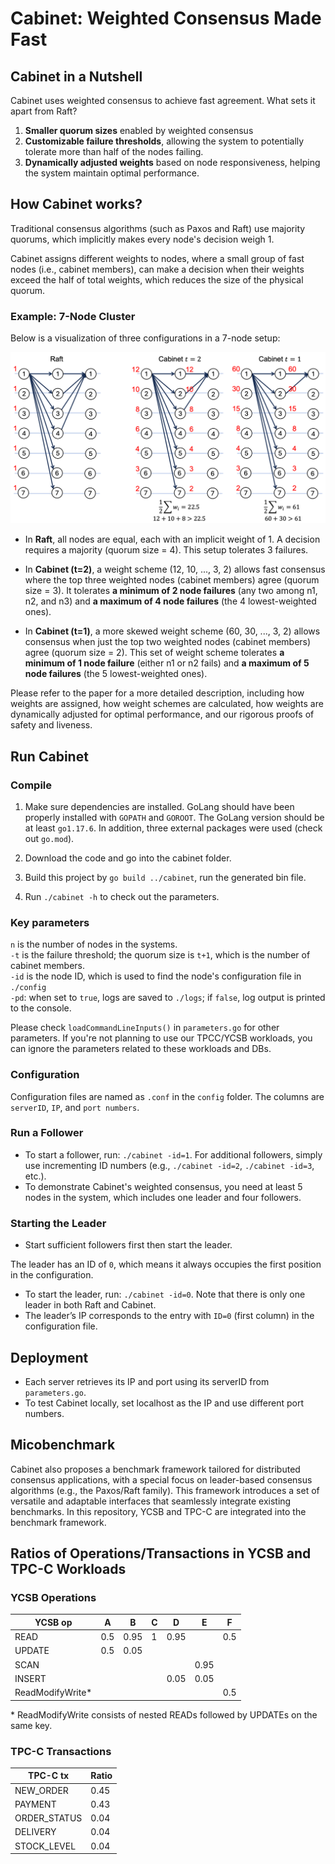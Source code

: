 # Cabinet: Weighted Consensus Made Fast

## Cabinet in a Nutshell
Cabinet uses weighted consensus to achieve fast agreement. What sets it apart from Raft?
1. **Smaller quorum sizes** enabled by weighted consensus
2. **Customizable failure thresholds**, allowing the system to potentially tolerate more than half of the nodes failing.
3. **Dynamically adjusted weights** based on node responsiveness, helping the system maintain optimal performance.


## How Cabinet works?
Traditional consensus algorithms (such as Paxos and Raft) use majority quorums, which implicitly makes every node's decision weigh 1.

Cabinet assigns different weights to nodes, where a small group of fast nodes (i.e., cabinet members), can make a decision when their weights exceed the half of total weights, which reduces the size of the physical quorum.

### Example: 7-Node Cluster
Below is a visualization of three configurations in a 7-node setup:

![ex_cab.png](fig/ex_cab.png)

- In **Raft**, all nodes are equal, each with an implicit weight of 1. A decision requires a majority (quorum size = 4). This setup tolerates 3 failures.

- In **Cabinet (t=2)**, a weight scheme (12, 10, ..., 3, 2) allows  fast consensus where the top three weighted nodes (cabinet members) agree (quorum size = 3). It tolerates **a minimum of 2 node failures** (any two among n1, n2, and n3) and **a maximum of 4 node failures** (the 4 lowest-weighted ones).

- In **Cabinet (t=1)**, a more skewed weight scheme (60, 30, ..., 3, 2) allows consensus when just the top two weighted nodes (cabinet members) agree (quorum size = 2). This set of weight scheme tolerates **a minimum of 1 node failure** (either n1 or n2 fails) and **a maximum of 5 node failures** (the 5 lowest-weighted ones).

Please refer to the paper for a more detailed description, including how weights are assigned, how weight schemes are calculated, how weights are dynamically adjusted for optimal performance, and our rigorous proofs of safety and liveness.


## Run Cabinet

### Compile
1. Make sure dependencies are installed. GoLang should have been properly installed with `GOPATH` and `GOROOT`. The GoLang version should be at least `go1.17.6`. In addition, three external packages were used (check out `go.mod`).

2. Download the code and go into the cabinet folder.
3. Build this project by `go build ../cabinet`, run the generated bin file.
4. Run `./cabinet -h` to check out the parameters.

### Key parameters
`n` is the number of nodes in the systems.  
`-t` is the failure threshold; the quorum size is `t+1`, which is the number of cabinet members.  
`-id` is the node ID, which is used to find the node's configuration file in `./config`  
`-pd`: when set to `true`, logs are saved to `./logs`; if `false`, log output is printed to the console.  

Please check `loadCommandLineInputs()` in `parameters.go` for other parameters. If you're not planning to use our TPCC/YCSB workloads, you can ignore the parameters related to these workloads and DBs. 

### Configuration
Configuration files are named as `.conf` in the `config` folder. The columns are `serverID`, `IP`, and `port numbers`.

### Run a Follower

- To start a follower, run: `./cabinet -id=1`. For additional followers, simply use incrementing ID numbers (e.g., `./cabinet -id=2`, `./cabinet -id=3`, etc.).
- To demonstrate Cabinet's weighted consensus, you need at least 5 nodes in the system, which includes one leader and four followers.

### Starting the Leader

* Start sufficient followers first then start the leader.

The leader has an ID of `0`, which means it always occupies the first position in the configuration.

- To start the leader, run: `./cabinet -id=0`. Note that there is only one leader in both Raft and Cabinet.
- The leader’s IP corresponds to the entry with `ID=0` (first column) in the configuration file.

## Deployment

* Each server retrieves its IP and port using its serverID from `parameters.go`.
* To test Cabinet locally, set localhost as the IP and use different port numbers.


## Micobenchmark

Cabinet also proposes a benchmark framework tailored for distributed consensus applications, with a special focus on leader-based consensus algorithms (e.g., the Paxos/Raft family). This framework introduces a set of versatile and adaptable interfaces that seamlessly integrate existing benchmarks. In this repository, YCSB and TPC-C are integrated into the benchmark framework.

## Ratios of Operations/Transactions in YCSB and TPC-C Workloads

### YCSB Operations

| **YCSB op**       | **A** | **B**  | **C** | **D**  | **E**  | **F**  |
|--------------------|-------|--------|-------|--------|--------|--------|
| READ              | 0.5   | 0.95   | 1     | 0.95   |        | 0.5    |
| UPDATE            | 0.5   | 0.05   |       |        |        |        |
| SCAN              |       |        |       |        | 0.95   |        |
| INSERT            |       |        |       | 0.05   | 0.05   |        |
| ReadModifyWrite*  |       |        |       |        |        | 0.5    |

\* ReadModifyWrite consists of nested READs followed by UPDATEs on the same key.

### TPC-C Transactions

| **TPC-C tx**      | **Ratio** |
|--------------------|-----------|
| NEW_ORDER         | 0.45      |
| PAYMENT           | 0.43      |
| ORDER_STATUS      | 0.04      |
| DELIVERY          | 0.04      |
| STOCK_LEVEL       | 0.04      |

